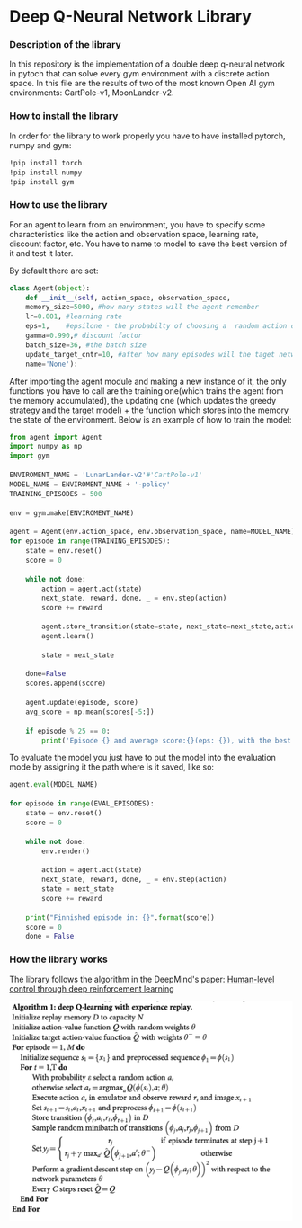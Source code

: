 # Deep Q-Neural Network Library 


### Description of the library

In this repository is the implementation of a double deep q-neural network in pytoch that can solve every gym environment with a discrete action space. In this file are the results of two of the most known Open AI gym environments: CartPole-v1, MoonLander-v2.


### How to install the library 

In order for the library to work properly you have to have installed pytorch, numpy and gym:
```bash
!pip install torch
!pip install numpy
!pip install gym
```

### How to use the library

For an agent to learn from an environment, you have to specify some characteristics like the action and observation space, learning rate, discount factor, etc. You have to name to model to save the best version of it and test it later.

By default there are set:
```python
class Agent(object):
    def __init__(self, action_space, observation_space,
    memory_size=5000, #how many states will the agent remember
    lr=0.001, #learning rate 
    eps=1,    #epsilone - the probabilty of choosing a  random action during training
    gamma=0.990,# discount factor
    batch_size=36, #the batch size 
    update_target_cntr=10, #after how many episodes will the taget network update
    name='None'):
```

After importing the agent module and making a new instance of it, the only functions you have to call are the training one(which trains the agent from the memory accumulated), the updating one (which updates the greedy strategy and the target model) + the function which stores into the memory the state of the environment.
Below is an example of how to train the model:

```python
from agent import Agent
import numpy as np
import gym

ENVIROMENT_NAME = 'LunarLander-v2'#'CartPole-v1'
MODEL_NAME = ENVIROMENT_NAME + '-policy'
TRAINING_EPISODES = 500

env = gym.make(ENVIROMENT_NAME)

agent = Agent(env.action_space, env.observation_space, name=MODEL_NAME)
for episode in range(TRAINING_EPISODES):
    state = env.reset()
    score = 0

    while not done:
        action = agent.act(state)
        next_state, reward, done, _ = env.step(action)
        score += reward

        agent.store_transition(state=state, next_state=next_state,action=action,reward=reward,done=done)
        agent.learn()

        state = next_state

    done=False
    scores.append(score)

    agent.update(episode, score)
    avg_score = np.mean(scores[-5:])

    if episode % 25 == 0:
        print('Episode {} and average score:{}(eps: {}), with the best score of:{}'.format(episode, avg_score, agent.eps, agent.best_score))

```
To evaluate the model you just have to put the model into the evaluation mode by assigning it the path where is it saved, like so:

```python
agent.eval(MODEL_NAME)

for episode in range(EVAL_EPISODES):
    state = env.reset()
    score = 0

    while not done:
        env.render()

        action = agent.act(state)
        next_state, reward, done, _ = env.step(action)
        state = next_state
        score += reward

    print("Finnished episode in: {}".format(score))
    score = 0
    done = False
```

### How the library works
The library follows the algorithm in the DeepMind's paper: [Human-level control through deep reinforcement learning](https://web.stanford.edu/class/psych209/Readings/MnihEtAlHassibis15NatureControlDeepRL.pdf)

![Deeq Q Network Algorithm](dqn-algh.png)